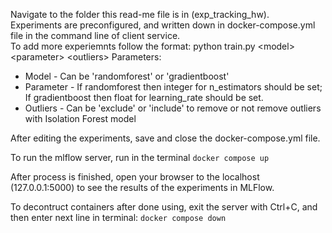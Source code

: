 Navigate to the folder this read-me file is in (exp_tracking_hw). <br/>
Experiments are preconfigured, and written down in docker-compose.yml file in the command line of client service. <br/>
To add more experiemnts follow the format: python train.py \<model\> \<parameter> \<outliers\>
Parameters:
- Model - Can be 'randomforest' or 'gradientboost'
- Parameter - If randomforest then integer for n_estimators should be set; If gradientboost then float for learning_rate should be set.
- Outliers - Can be 'exclude' or 'include' to remove or not remove outliers with Isolation Forest model

After editing the experiments, save and close the docker-compose.yml file.

To run the mlflow server, run in the terminal
```docker compose up```

After process is finished, open your browser to the localhost (127.0.0.1:5000) to see the results of the experiments in MLFlow.

To decontruct containers after done using, exit the server with Ctrl+C, and then enter next line in terminal:
```docker compose down```
